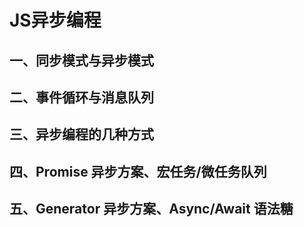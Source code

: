 # JS异步编程

## 一、同步模式与异步模式

## 二、事件循环与消息队列

## 三、异步编程的几种方式

## 四、Promise 异步方案、宏任务/微任务队列

## 五、Generator 异步方案、Async/Await 语法糖
